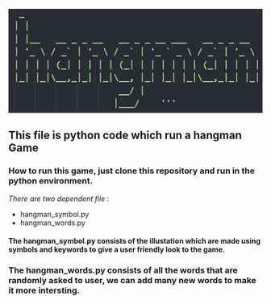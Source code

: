 ![Hangman Game](https://github.com/ravimalvia/hangman/blob/master/hangman.JPG)

## This file is python code which run a **hangman Game**

### How to run this game, just clone this repository and run in the python environment.

_There are two dependent file_ :

+ hangman_symbol.py
+ hangman_words.py

#### The **hangman_symbol.py** consists of the illustation which are made using symbols and keywords to give a user friendly look to the game.

### The **hangman_words.py** consists of all the words that are randomly asked to user, we can add many new words to make it more intersting.


